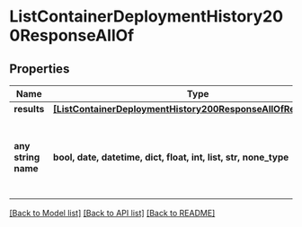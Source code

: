 # ListContainerDeploymentHistory200ResponseAllOf


## Properties
Name | Type | Description | Notes
------------ | ------------- | ------------- | -------------
**results** | [**[ListContainerDeploymentHistory200ResponseAllOfResultsInner]**](ListContainerDeploymentHistory200ResponseAllOfResultsInner.md) |  | [optional] 
**any string name** | **bool, date, datetime, dict, float, int, list, str, none_type** | any string name can be used but the value must be the correct type | [optional]

[[Back to Model list]](../README.md#documentation-for-models) [[Back to API list]](../README.md#documentation-for-api-endpoints) [[Back to README]](../README.md)


